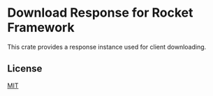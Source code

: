 Download Response for Rocket Framework
====================

This crate provides a response instance used for client downloading.

## License

[MIT](LICENSE)